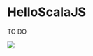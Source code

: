 # HelloScalaJS

TO DO

![](https://github.com/awwsmm/HelloScalaJS/blob/master/resources/Screenshot%202020-11-09%20at%2011.00.49.png)

